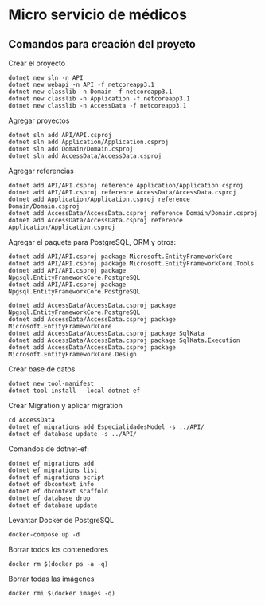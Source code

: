 # Micro servicio de médicos


## Comandos para creación del proyeto

Crear el proyecto

    dotnet new sln -n API
    dotnet new webapi -n API -f netcoreapp3.1 
    dotnet new classlib -n Domain -f netcoreapp3.1
    dotnet new classlib -n Application -f netcoreapp3.1
    dotnet new classlib -n AccessData -f netcoreapp3.1

Agregar proyectos

    dotnet sln add API/API.csproj 
    dotnet sln add Application/Application.csproj 
    dotnet sln add Domain/Domain.csproj 
    dotnet sln add AccessData/AccessData.csproj 

Agregar referencias

    dotnet add API/API.csproj reference Application/Application.csproj
    dotnet add API/API.csproj reference AccessData/AccessData.csproj
    dotnet add Application/Application.csproj reference Domain/Domain.csproj
    dotnet add AccessData/AccessData.csproj reference Domain/Domain.csproj
    dotnet add AccessData/AccessData.csproj reference Application/Application.csproj

Agregar el paquete para PostgreSQL, ORM y otros:

    dotnet add API/API.csproj package Microsoft.EntityFrameworkCore
    dotnet add API/API.csproj package Microsoft.EntityFrameworkCore.Tools
    dotnet add API/API.csproj package Npgsql.EntityFrameworkCore.PostgreSQL
    dotnet add API/API.csproj package Npgsql.EntityFrameworkCore.PostgreSQL

    dotnet add AccessData/AccessData.csproj package Npgsql.EntityFrameworkCore.PostgreSQL
    dotnet add AccessData/AccessData.csproj package Microsoft.EntityFrameworkCore
    dotnet add AccessData/AccessData.csproj package SqlKata
    dotnet add AccessData/AccessData.csproj package SqlKata.Execution
    dotnet add AccessData/AccessData.csproj package Microsoft.EntityFrameworkCore.Design  


Crear base de datos

    dotnet new tool-manifest
    dotnet tool install --local dotnet-ef

Crear Migration y aplicar migration

    cd AccessData
    dotnet ef migrations add EspecialidadesModel -s ../API/
    dotnet ef database update -s ../API/

Comandos de dotnet-ef:

    dotnet ef migrations add
    dotnet ef migrations list
    dotnet ef migrations script
    dotnet ef dbcontext info
    dotnet ef dbcontext scaffold
    dotnet ef database drop
    dotnet ef database update


Levantar Docker de PostgreSQL

    docker-compose up -d

Borrar todos los contenedores

    docker rm $(docker ps -a -q)

Borrar todas las imágenes

    docker rmi $(docker images -q)